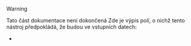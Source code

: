 > [!WARNING]
> Tato část dokumentace není dokončená
Zde je výpis polí, o nichž tento nástroj předpokládá, že budou ve vstupních datech:
-
